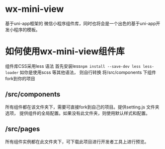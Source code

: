 # wx-mini-view
基于uni-app框架的 微信小程序组件库，同时也将会是一个出色的基于uni-app开发小程序的模板。

# 如何使用wx-mini-view组件库
组件库CSS采用less 语法
首先安装less`npm install --save-dev less less-loader`
如你是使用scss 等其他语法， 则自行转换
将/src/components 下组件fork到你的项目

## /src/components
所有组件都在该文件夹下，需要可直接fork到自己的项目。提供setting.js 文件夹选项， 提供组件的全局配置。如果没有此文件夹，则使用默认样式和配置。

## /src/pages
所有组件实例都在此文件夹下，可下载此项目进行开发者工具上进行预览。

